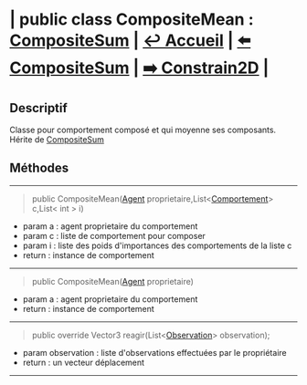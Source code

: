 # **| public class CompositeMean :** [**CompositeSum**](./CompositeSum.md) **|** [**↩️ Accueil**](../../../doc.md) **|** [**⬅️ CompositeSum**](./CompositeSum.md) **|** [**➡️ Constrain2D**](../Contrainte/Constrain2D.md) **|**

## **Descriptif**

Classe pour comportement composé et qui moyenne ses composants. Hérite de [CompositeSum](./CompositeSum.md)

## **Méthodes**

---

> public CompositeMean([Agent](../../Agent.md) proprietaire,List<[Comportement](../Base/Comportement.md)> c,List< int > i)

* param a : agent proprietaire du comportement
* param c : liste de comportement pour composer
* param i : liste des poids d'importances des comportements de la liste c
* return : instance de comportement

---

> public CompositeMean([Agent](../../Agent.md) proprietaire)

* param a : agent proprietaire du comportement
* return : instance de comportement

---

> public override Vector3 reagir(List<[Observation](../../Vision/Observation.md)> observation);

* param observation : liste d'observations effectuées par le propriétaire
* return : un vecteur déplacement 

---
